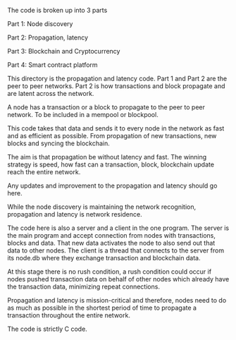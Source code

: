 The code is broken up into 3 parts

Part 1: Node discovery

Part 2: Propagation, latency

Part 3: Blockchain and Cryptocurrency

Part 4: Smart contract platform

This directory is the propagation and latency code. Part 1 and Part 2 are the peer to peer networks. Part 2 is how transactions and block propagate and are latent across the network.

A node has a transaction or a block to propagate to the peer to peer network. To be included in a mempool or blockpool.

This code takes that data and sends it to every node in the network as fast and as efficient as possible. From propagation of new transactions, new blocks and syncing the blockchain.

The aim is that propagation be without latency and fast. The winning strategy is speed, how fast can a transaction, block, blockchain update reach the entire network.

Any updates and improvement to the propagation and latency should go here.

While the node discovery is maintaining the network recognition, propagation and latency is network residence.

The code here is also a server and a client in the one program. The server is the main program and accept connection from nodes with transactions, blocks and data. That new data activates the node to also send out that data to other nodes. The client is a thread that connects to the server from its node.db where they exchange transaction and blockchain data.

At this stage there is no rush condition, a rush condition could occur if nodes pushed transaction data on behalf of other nodes which already have the transaction data, minimizing repeat connections.

Propagation and latency is mission-critical and therefore, nodes need to do as much as possible in the shortest period of time to propagate a transaction throughout the entire network.

The code is strictly C code.
